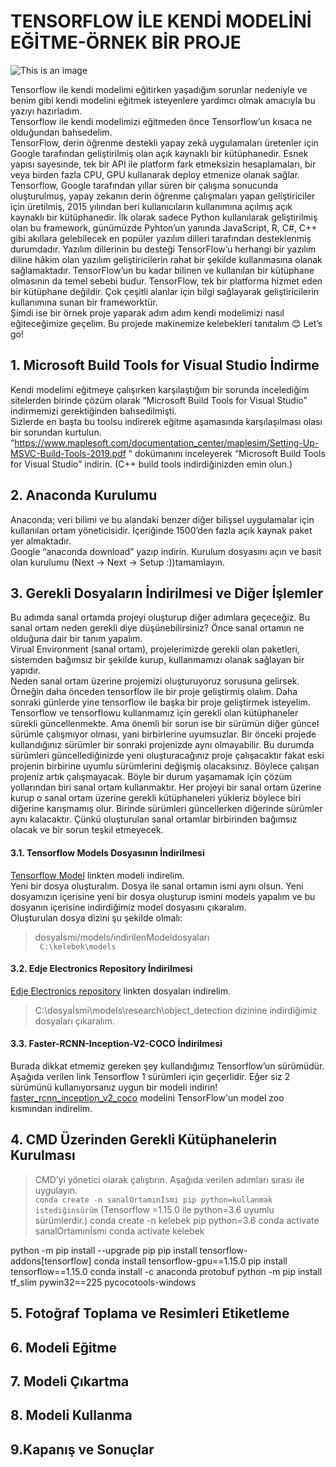 # TENSORFLOW İLE KENDİ MODELİNİ EĞİTME-ÖRNEK BİR PROJE
![This is an image](https://software.intel.com/content/dam/develop/public/us/en/images/logos/tensorflow-logo-rwd.png.rendition.intel.web.864.486.png)

Tensorflow ile kendi modelimi eğitirken yaşadığım sorunlar nedeniyle ve benim gibi kendi modelini eğitmek isteyenlere yardımcı olmak amacıyla bu yazıyı hazırladım. 
<br>Tensorflow ile kendi modelimizi eğitmeden önce Tensorflow’un kısaca ne olduğundan bahsedelim.
<br>TensorFlow, derin öğrenme destekli yapay zekâ uygulamaları üretenler için Google tarafından geliştirilmiş olan açık kaynaklı bir kütüphanedir. Esnek yapısı sayesinde, tek bir API ile platform fark etmeksizin hesaplamaları, bir veya birden fazla CPU, GPU kullanarak deploy etmenize olanak sağlar.
<br>Tensorflow, Google tarafından yıllar süren bir çalışma sonucunda oluşturulmuş, yapay zekanın derin öğrenme çalışmaları yapan geliştiriciler için üretilmiş, 2015 yılından beri kullanıcıların kullanımına açılmış açık kaynaklı bir kütüphanedir. İlk olarak sadece Python kullanılarak geliştirilmiş olan bu framework, günümüzde Pyhton’un yanında JavaScript, R, C#, C++ gibi akıllara gelebilecek en popüler yazılım dilleri tarafından desteklenmiş durumdadır. Yazılım dillerinin bu desteği TensorFlow’u herhangi bir yazılım diline hâkim olan yazılım geliştiricilerin rahat bir şekilde kullanmasına olanak sağlamaktadır. TensorFlow’un bu kadar bilinen ve kullanılan bir kütüphane olmasının da temel sebebi budur. TensorFlow, tek bir platforma hizmet eden bir kütüphane değildir. Çok çeşitli alanlar için bilgi sağlayarak geliştiricilerin kullanımına sunan bir frameworktür.
<br>Şimdi ise bir örnek proje yaparak adım adım kendi modelimizi nasıl eğiteceğimize geçelim. Bu projede makinemize kelebekleri tanıtalım 😊 Let’s go!

## 1. Microsoft Build Tools for Visual Studio İndirme
Kendi modelimi eğitmeye çalışırken karşılaştığım bir sorunda incelediğim sitelerden birinde çözüm olarak “Microsoft Build Tools for Visual Studio” indirmemizi gerektiğinden bahsedilmişti. 
<br>Sizlerde en başta bu toolsu indirerek eğitme aşamasında karşılaşılması olası bir sorundan kurtulun.
<br> “https://www.maplesoft.com/documentation_center/maplesim/Setting-Up-MSVC-Build-Tools-2019.pdf ” dokümanını inceleyerek “Microsoft Build Tools for Visual Studio” indirin. (C++ build tools indirdiğinizden emin olun.)


## 2. Anaconda Kurulumu
Anaconda; veri bilimi ve bu alandaki benzer diğer bilişsel uygulamalar için kullanılan ortam yöneticisidir. İçeriğinde 1500’den fazla açık kaynak paket yer almaktadır. 
<br>Google “anaconda download” yazıp indirin. Kurulum dosyasını açın ve basit olan kurulumu (Next → Next → Setup :))tamamlayın.

## 3. Gerekli Dosyaların İndirilmesi ve Diğer İşlemler
Bu adımda sanal ortamda projeyi oluşturup diğer adımlara geçeceğiz. Bu sanal ortam neden gerekli diye düşünebilirsiniz? Önce sanal ortamın ne olduğuna dair bir tanım yapalım.
<br>Virual Environment (sanal ortam), projelerimizde gerekli olan paketleri, sistemden bağımsız bir şekilde kurup, kullanmamızı olanak sağlayan bir yapıdır. 
<br>Neden sanal ortam üzerine projemizi oluşturuyoruz sorusuna gelirsek. Örneğin daha önceden tensorflow ile bir proje geliştirmiş olalım. Daha sonraki günlerde yine tensorflow ile başka bir proje geliştirmek isteyelim. Tensorflow ve tensorflowu kullanmamız için gerekli olan kütüphaneler sürekli güncellenmekte. Ama önemli bir sorun ise bir sürümün diğer güncel sürümle çalışmıyor olması, yani birbirlerine uyumsuzlar. Bir önceki projede kullandığınız sürümler bir sonraki projenizde aynı olmayabilir. Bu durumda sürümleri güncellediğinizde yeni oluşturacağınız proje çalışacaktır fakat eski projenin birbirine uyumlu sürümlerini değişmiş olacaksınız. Böylece çalışan projeniz artık çalışmayacak. Böyle bir durum yaşamamak için çözüm yollarından biri sanal ortam kullanmaktır. Her projeyi bir sanal ortam üzerine kurup o sanal ortam üzerine gerekli kütüphaneleri yükleriz böylece biri diğerine karışmamış olur. Birinde sürümleri güncellerken diğerinde sürümler aynı kalacaktır. Çünkü oluşturulan sanal ortamlar birbirinden bağımsız olacak ve bir sorun teşkil etmeyecek.


#### 3.1. Tensorflow Models Dosyasının İndirilmesi
[Tensorflow Model](https://github.com/tensorflow/models) linkten modeli indirelim.<br> Yeni bir dosya oluşturalım. Dosya ile sanal ortamın ismi aynı olsun. Yeni dosyamızın içerisine yeni bir dosya oluşturup ismini models yapalım ve bu dosyanın içerisine indirdiğimiz model dosyasını çıkaralım. 
<br>Oluşturulan dosya dizini şu şekilde olmalı: 
> dosyaİsmi/models/indirilenModeldosyaları
<br> ` C:\kelebek\models`


#### 3.2. Edje Electronics Repository İndirilmesi
[Edje Electronics repository](https://codeload.github.com/EdjeElectronics/TensorFlow-Object-Detection-API-Tutorial-Train-Multiple-Objects-Windows-10/zip/master) linkten dosyaları indirelim.
> C:\dosyaİsmi\models\research\object_detection 
dizinine indirdiğimiz dosyaları çıkaralım.


#### 3.3. Faster-RCNN-Inception-V2-COCO İndirilmesi
Burada dikkat etmemiz gereken şey kullandığımız Tensorflow’un sürümüdür. Aşağıda verilen link Tensorflow 1 sürümleri için geçerlidir. Eğer siz 2 sürümünü kullanıyorsanız uygun bir modeli indirin!
<br>[faster_rcnn_inception_v2_coco](https://github.com/tensorflow/models/blob/master/research/object_detection/g3doc/tf1_detection_zoo.md) modelini TensorFlow'un model zoo kısmından indirelim.


## 4. CMD Üzerinden Gerekli Kütüphanelerin Kurulması
> CMD’yi yönetici olarak çalıştırın. Aşağıda verilen adımları sırası ile uygulayın.
<br> ` conda create -n sanalOrtamınİsmi pip python=kullanmak istediğinsürüm `
(Tensorflow =1.15.0 ile python=3.6 uyumlu sürümlerdir.)
> conda create -n kelebek pip python=3.6
> conda activate sanalOrtamınİsmi
> conda activate kelebek

python -m pip install --upgrade pip
pip install tensorflow-addons[tensorflow]
conda install tensorflow-gpu==1.15.0
pip install tensorflow==1.15.0
conda install -c anaconda protobuf
python -m pip install tf_slim pywin32==225 pycocotools-windows



## 5. Fotoğraf Toplama ve Resimleri Etiketleme
## 6. Modeli Eğitme
## 7. Modeli Çıkartma
## 8. Modeli Kullanma
## 9.Kapanış ve Sonuçlar
